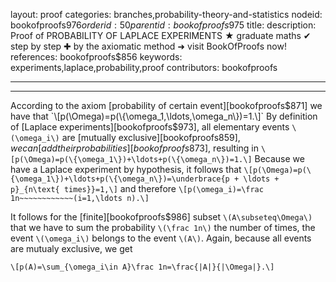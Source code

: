 layout: proof
categories: branches,probability-theory-and-statistics
nodeid: bookofproofs$976
orderid: 50
parentid: bookofproofs$975
title: 
description:  Proof of PROBABILITY OF LAPLACE EXPERIMENTS &#9733; graduate maths &#10004; step by step &#10010; by the axiomatic method &#10140; visit BookOfProofs now!
references: bookofproofs$856
keywords: experiments,laplace,probability,proof
contributors: bookofproofs

---


---

According to the axiom [probability of certain event][bookofproofs$871] we have that 
`\[p(\Omega)=p(\{\omega_1,\ldots,\omega_n\})=1.\]`
By definition of [Laplace experiments][bookofproofs$973], all elementary events `\(\omega_i\)` are  [mutually exclusive][bookofproofs$859], we can  [add their probabilities][bookofproofs$873], resulting in 
`\[p(\Omega)=p(\{\omega_1\})+\ldots+p(\{\omega_n\})=1.\]`
Because we have a Laplace experiment by hypothesis, it follows that 
`\[p(\Omega)=p(\{\omega_1\})+\ldots+p(\{\omega_n\})=\underbrace{p + \ldots + p}_{n\text{ times}}=1,\]`
and therefore
`\[p(\omega_i)=\frac 1n~~~~~~~~~~~~(i=1,\ldots n).\]`

It follows for the [finite][bookofproofs$986] subset `\(A\subseteq\Omega\)` that we have to sum the probability `\(\frac 1n\)` the number of times, the event `\(\omega_i\)` belongs to the event `\(A\)`. Again, because all events are mutualy exclusive, we get 

`\[p(A)=\sum_{\omega_i\in A}\frac 1n=\frac{|A|}{|\Omega|}.\]`
